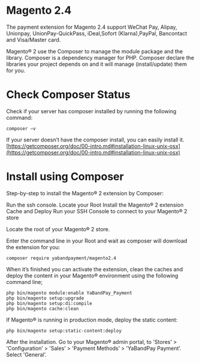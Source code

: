 # Magento 2.4
The payment extension for Magento 2.4 support WeChat Pay, Alipay, Unionpay, UnionPay-QuickPass, iDeal,Sofort (Klarna),PayPal, Bancontact and Visa/Master card.

Magento® 2 use the Composer to manage the module package and the library. Composer is a dependency manager for PHP. Composer declare the libraries your project depends on and it will manage (install/update) them for you.

# Check Composer Status
Check if your server has composer installed by running the following command:
```shell
composer –v
```
If your server doesn’t have the composer install, you can easily install it. 
[https://getcomposer.org/doc/00-intro.md#installation-linux-unix-osx](https://getcomposer.org/doc/00-intro.md#installation-linux-unix-osx)

# Install using Composer
Step-by-step to install the Magento® 2 extension by Composer:

Run the ssh console.
Locate your Root
Install the Magento® 2 extension
Cache and Deploy
Run your SSH Console to connect to your Magento® 2 store

Locate the root of your Magento® 2 store.

Enter the command line in your Root and wait as composer will download the extension for you:
```shell
composer require yabandpayment/magento2.4
```
When it’s finished you can activate the extension, clean the caches and deploy the content in your Magento® environment using the following command line;
```shell
php bin/magento module:enable YaBandPay_Payment
php bin/magento setup:upgrade
php bin/magento setup:di:compile
php bin/magento cache:clean
```
If Magento® is running in production mode, deploy the static content:
```shell
php bin/magento setup:static-content:deploy
```
After the installation. Go to your Magento® admin portal, to 'Stores' > 'Configuration’ > 'Sales’ > 'Payment Methods’ > 'YaBandPay Payment’. Select 'General’.
